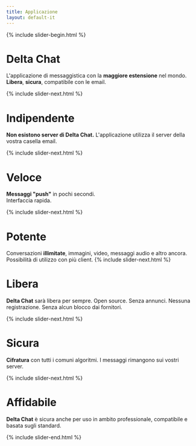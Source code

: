 ```yaml
---
title: Applicazione
layout: default-it
---
```


{% include slider-begin.html %}

# Delta Chat

L'applicazione di messaggistica con la **maggiore estensione** nel mondo. **Libera**, **sicura**, compatibile con le email.

{% include slider-next.html %}

# Indipendente

**Non esistono server di Delta Chat.** L'applicazione utilizza il server della vostra casella email.

{% include slider-next.html %}

# Veloce

**Messaggi "push"** in pochi secondi.  
Interfaccia rapida.

{% include slider-next.html %}

# Potente

Conversazioni **illimitate**, immagini, video, messaggi audio e altro ancora. Possibilità di utilizzo con più client.
{% include slider-next.html %}

# Libera

**Delta Chat** sarà libera per sempre. Open source. Senza annunci. Nessuna registrazione. Senza alcun blocco dai fornitori.

{% include slider-next.html %}

# Sicura
**Cifratura** con tutti i comuni algoritmi. I messaggi rimangono sui vostri server.

{% include slider-next.html %}

# Affidabile
**Delta Chat** è sicura anche per uso in ambito professionale, compatibile e basata sugli standard.

{% include slider-end.html %}



